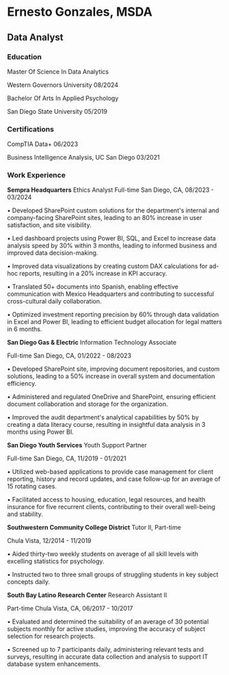 # Ernesto Gonzales, MSDA
## Data Analyst
### Education
Master Of Science In Data Analytics

Western Governors University
08/2024

Bachelor Of Arts In Applied Psychology

San Diego State University
05/2019

### Certifications
CompTIA Data+
06/2023

Business Intelligence Analysis, UC San Diego
03/2021

### Work Experience

**Sempra Headquarters** 
Ethics Analyst
Full-time
San Diego, CA, 08/2023 - 03/2024 

• Developed SharePoint custom solutions for the department's internal and company-facing SharePoint sites, leading to an 80% increase in user satisfaction, and site visibility.

• Led dashboard projects using Power BI, SQL, and Excel to increase data analysis speed by 30% within 3 months, leading to informed business and improved data decision-making.

• Improved data visualizations by creating custom DAX calculations for ad-hoc reports, resulting in a 20% increase in KPI accuracy.

• Translated 50+ documents into Spanish, enabling effective communication with Mexico Headquarters and contributing to successful cross-cultural daily collaboration.

• Optimized investment reporting precision by 60% through data validation in Excel and Power BI, leading to efficient budget allocation for legal matters in 6 months.

**San Diego Gas & Electric**
Information Technology Associate

Full-time
San Diego, CA, 01/2022 - 08/2023

• Developed SharePoint site, improving document repositories, and custom solutions, leading to a 50% increase in overall system and documentation efficiency.

• Administered and regulated OneDrive and SharePoint, ensuring efficient document collaboration and storage for the organization.

• Improved the audit department's analytical capabilities by 50% by creating a data literacy course, resulting in insightful data analysis in 3 months using Power BI.

**San Diego Youth Services** 
Youth Support Partner 

Full-time
San Diego, CA, 11/2019 - 01/2021

• Utilized web-based applications to provide case management for client reporting, history and record updates, and case follow-up for an average of 15 rotating cases.

• Facilitated access to housing, education, legal resources, and health insurance for five recurrent clients, contributing to their overall well-being and stability.

**Southwestern Community College District** 
Tutor II, Part-time

Chula Vista, 12/2014 - 11/2019 

• Aided thirty-two weekly students on average of all skill levels with excelling statistics for psychology.

• Instructed two to three small groups of struggling students in key subject concepts daily.

**South Bay Latino Research Center** 
Research Assistant II

Part-time
Chula Vista, CA, 06/2017 - 10/2017

• Evaluated and determined the suitability of an average of 30 potential subjects monthly for active studies, improving the accuracy of subject selection for research projects.

• Screened up to 7 participants daily, administering relevant tests and surveys, resulting in accurate data collection and analysis to support IT database system enhancements.
